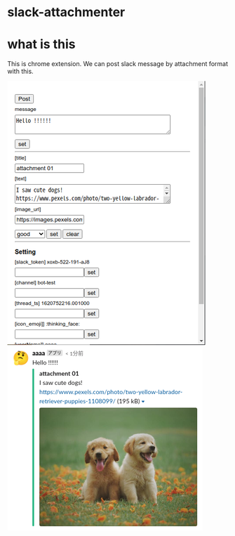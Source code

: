 # slack-attachmenter

# what is this 
This is chrome extension.
We can post slack message by attachment format with this.

<img src="images/chrome-extension.png">
<img src="images/attachment.png">
